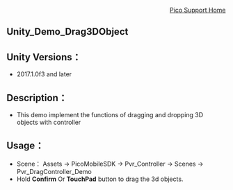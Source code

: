 <p align="right"><a href="https://github.com/PicoSupport/PicoSupport" target="_blank">Pico Support Home</a></p>

## Unity_Demo_Drag3DObject

## Unity Versions：
- 2017.1.0f3 and later

## Description：

- This demo implement the functions of dragging and dropping 3D objects with controller

## Usage：
- Scene： Assets -> PicoMobileSDK -> Pvr_Controller -> Scenes -> Pvr_DragController_Demo
- Hold **Confirm** Or **TouchPad** button to drag the 3d objects.

